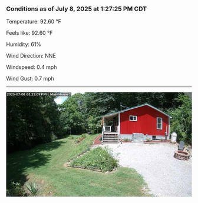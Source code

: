 ### Conditions as of July 8, 2025 at 1:27:25 PM CDT 

Temperature: 92.60 &deg;F

Feels like: 92.60 &deg;F

Humidity: 61%

Wind Direction: NNE

Windspeed: 0.4 mph

Wind Gust: 0.7 mph

---

<img src="./images/latest.jpeg"/>

